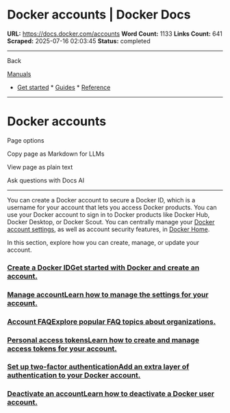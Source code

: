 # Docker accounts | Docker Docs

**URL:** https://docs.docker.com/accounts
**Word Count:** 1133
**Links Count:** 641
**Scraped:** 2025-07-16 02:03:45
**Status:** completed

---

Back

[Manuals](https://docs.docker.com/manuals/)

  * [Get started](https://docs.docker.com/get-started/)   * [Guides](https://docs.docker.com/guides/)   * [Reference](https://docs.docker.com/reference/)

* * *

# Docker accounts

Page options

Copy page as Markdown for LLMs

View page as plain text

Ask questions with Docs AI

* * *

You can create a Docker account to secure a Docker ID, which is a username for your account that lets you access Docker products. You can use your Docker account to sign in to Docker products like Docker Hub, Docker Desktop, or Docker Scout. You can centrally manage your [Docker account settings](https://app.docker.com/settings), as well as account security features, in [Docker Home](https://app.docker.com).

In this section, explore how you can create, manage, or update your account.

### [Create a Docker IDGet started with Docker and create an account.](https://docs.docker.com/accounts/create-account/)

### [Manage accountLearn how to manage the settings for your account.](https://docs.docker.com/accounts/manage-account/)

### [Account FAQExplore popular FAQ topics about organizations.](https://docs.docker.com/faq/admin/general-faqs/)

### [Personal access tokensLearn how to create and manage access tokens for your account.](https://docs.docker.com/security/for-developers/access-tokens/)

### [Set up two-factor authenticationAdd an extra layer of authentication to your Docker account.](https://docs.docker.com/security/for-developers/2fa/)

### [Deactivate an accountLearn how to deactivate a Docker user account.](https://docs.docker.com/accounts/deactivate-user-account/)